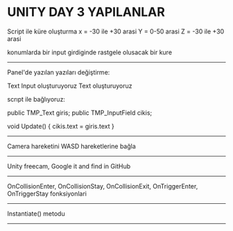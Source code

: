 
UNITY DAY 3
YAPILANLAR
=================================================================================


Script ile küre oluşturma
x = -30 ile +30 arasi
Y = 0-50 arasi
Z = -30 ile +30 arasi

konumlarda bir input girdiginde rastgele olusacak bir kure


-------------------------------------------

Panel'de yazılan yazıları değiştirme:

Text Input oluşturuyoruz
Text oluşturuyoruz

scrıpt ile bağlıyoruz:

public TMP_Text giris;
public TMP_InputField cikis;

void Update() {
cikis.text = giris.text
}

----------------------------------------------------

Camera hareketini WASD hareketlerine bağla

-------------------------------------

Unity freecam, Google it and find in GitHub

-----------------------------

OnCollisionEnter, OnCollisionStay, OnCollisionExit,
OnTriggerEnter, OnTriggerStay
fonksiyonlari	

-------------------------------------------------

Instantiate() metodu

------------------------------------